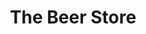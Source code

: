 ---
title: "The Beer Store"
url: /mississauga/the-beer-store-erindale-station-road/
shop: Spirituosen
---